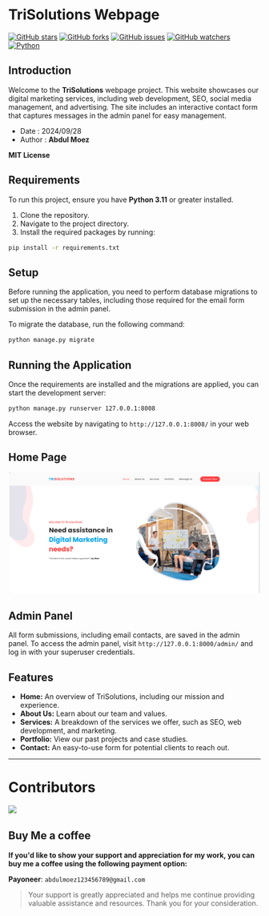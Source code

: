 # TriSolutions Webpage

[![GitHub stars](https://img.shields.io/github/stars/Anonym0usWork1221/Trisolutions.svg)](https://github.com/Anonym0usWork1221/Trisolutions/stargazers)
[![GitHub forks](https://img.shields.io/github/forks/Anonym0usWork1221/Trisolutions.svg)](https://github.com/Anonym0usWork1221/Trisolutions/network/members)
[![GitHub issues](https://img.shields.io/github/issues/Anonym0usWork1221/Trisolutions.svg)](https://github.com/Anonym0usWork1221/Trisolutions/issues)
[![GitHub watchers](https://img.shields.io/github/watchers/Anonym0usWork1221/Trisolutions.svg)](https://github.com/Anonym0usWork1221/Trisolutions/watchers)
[![Python](https://img.shields.io/badge/language-Python%203-blue.svg)](https://www.python.org)

## Introduction
Welcome to the **TriSolutions** webpage project. This website showcases our digital marketing services, including web development, SEO, social media management, and advertising. The site includes an interactive contact form that captures messages in the admin panel for easy management.

 *  Date   : 2024/09/28
 *  Author : **__Abdul Moez__**

 **MIT License**

## Requirements
To run this project, ensure you have **Python 3.11** or greater installed.

1. Clone the repository.
2. Navigate to the project directory.
3. Install the required packages by running:

```bash
pip install -r requirements.txt
```

## Setup

Before running the application, you need to perform database migrations to set up the necessary tables, including those required for the email form submission in the admin panel.

To migrate the database, run the following command:

```bash
python manage.py migrate
```

## Running the Application

Once the requirements are installed and the migrations are applied, you can start the development server:

```bash
python manage.py runserver 127.0.0.1:8008
```

Access the website by navigating to `http://127.0.0.1:8008/` in your web browser.

## Home Page
<p align="center">
  <img src="readme_assets/trisolution.png"  title="Marketing App demo image" width="500px">
</p>

## Admin Panel

All form submissions, including email contacts, are saved in the admin panel. To access the admin panel, visit `http://127.0.0.1:8000/admin/` and log in with your superuser credentials.

## Features

- **Home:** An overview of TriSolutions, including our mission and experience.
- **About Us:** Learn about our team and values.
- **Services:** A breakdown of the services we offer, such as SEO, web development, and marketing.
- **Portfolio:** View our past projects and case studies.
- **Contact:** An easy-to-use form for potential clients to reach out.
  
---
# Contributors

<a href = "https://github.com/Anonym0usWork1221/Trisolutions/graphs/contributors">
  <img src = "https://contrib.rocks/image?repo=Anonym0usWork1221/Trisolutions"/>
</a>


Buy Me a coffee
--------------
__If you'd like to show your support and appreciation for my work, you can buy me a coffee using the 
following payment option:__

**Payoneer**: `abdulmoez123456789@gmail.com`

> Your support is greatly appreciated and helps me continue providing valuable assistance and resources. 
Thank you for your consideration.

